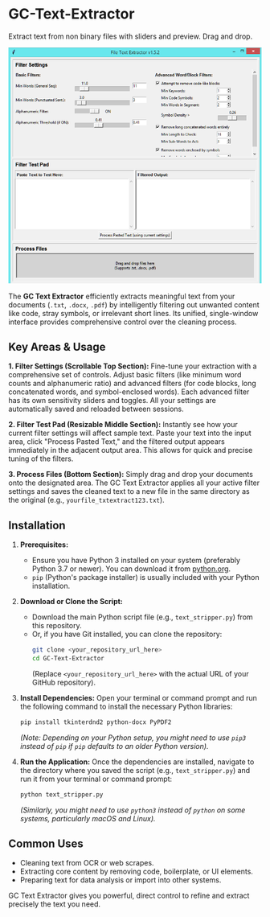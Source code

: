 # GC-Text-Extractor
Extract text from non binary files with sliders and preview. Drag and drop.

![GC Text Extractor Interface](https://raw.githubusercontent.com/greg-cc/GC-Text-Extractor/refs/heads/main/GC%20text%20extractor.png)

The **GC Text Extractor** efficiently extracts meaningful text from your documents (`.txt`, `.docx`, `.pdf`) by intelligently filtering out unwanted content like code, stray symbols, or irrelevant short lines. Its unified, single-window interface provides comprehensive control over the cleaning process.

## Key Areas & Usage

**1. Filter Settings (Scrollable Top Section):**
Fine-tune your extraction with a comprehensive set of controls. Adjust basic filters (like minimum word counts and alphanumeric ratio) and advanced filters (for code blocks, long concatenated words, and symbol-enclosed words). Each advanced filter has its own sensitivity sliders and toggles. All your settings are automatically saved and reloaded between sessions.

**2. Filter Test Pad (Resizable Middle Section):**
Instantly see how your current filter settings will affect sample text. Paste your text into the input area, click "Process Pasted Text," and the filtered output appears immediately in the adjacent output area. This allows for quick and precise tuning of the filters.

**3. Process Files (Bottom Section):**
Simply drag and drop your documents onto the designated area. The GC Text Extractor applies all your active filter settings and saves the cleaned text to a new file in the same directory as the original (e.g., `yourfile_txtextract123.txt`).

## Installation

1.  **Prerequisites:**

      * Ensure you have Python 3 installed on your system (preferably Python 3.7 or newer). You can download it from [python.org](https://www.python.org/).
      * `pip` (Python's package installer) is usually included with your Python installation.

2.  **Download or Clone the Script:**

      * Download the main Python script file (e.g., `text_stripper.py`) from this repository.
      * Or, if you have Git installed, you can clone the repository:
        ```bash
        git clone <your_repository_url_here>
        cd GC-Text-Extractor 
        ```
        (Replace `<your_repository_url_here>` with the actual URL of your GitHub repository).

3.  **Install Dependencies:**
    Open your terminal or command prompt and run the following command to install the necessary Python libraries:

    ```bash
    pip install tkinterdnd2 python-docx PyPDF2
    ```

    *(Note: Depending on your Python setup, you might need to use `pip3` instead of `pip` if `pip` defaults to an older Python version).*

4.  **Run the Application:**
    Once the dependencies are installed, navigate to the directory where you saved the script (e.g., `text_stripper.py`) and run it from your terminal or command prompt:

    ```bash
    python text_stripper.py
    ```

    *(Similarly, you might need to use `python3` instead of `python` on some systems, particularly macOS and Linux).*

## Common Uses

  * Cleaning text from OCR or web scrapes.
  * Extracting core content by removing code, boilerplate, or UI elements.
  * Preparing text for data analysis or import into other systems.

GC Text Extractor gives you powerful, direct control to refine and extract precisely the text you need.
